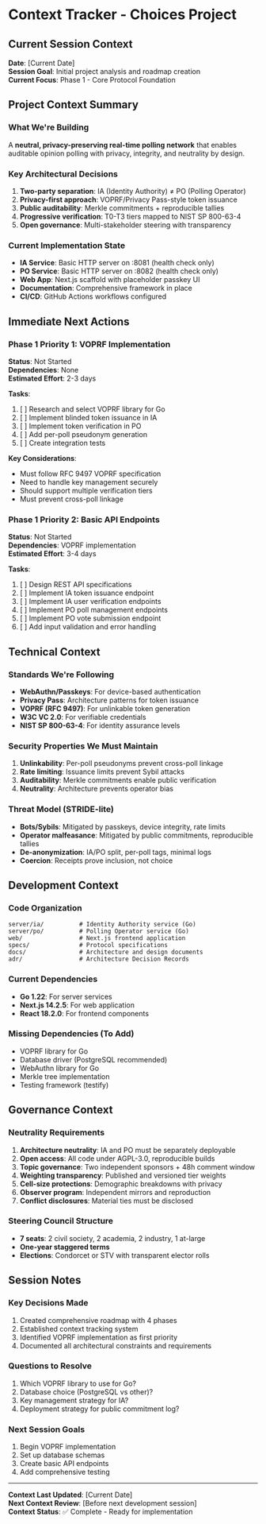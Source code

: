 # Context Tracker - Choices Project

## Current Session Context
**Date**: [Current Date]  
**Session Goal**: Initial project analysis and roadmap creation  
**Current Focus**: Phase 1 - Core Protocol Foundation  

## Project Context Summary

### What We're Building
A **neutral, privacy-preserving real-time polling network** that enables auditable opinion polling with privacy, integrity, and neutrality by design.

### Key Architectural Decisions
1. **Two-party separation**: IA (Identity Authority) ≠ PO (Polling Operator)
2. **Privacy-first approach**: VOPRF/Privacy Pass-style token issuance
3. **Public auditability**: Merkle commitments + reproducible tallies
4. **Progressive verification**: T0-T3 tiers mapped to NIST SP 800-63-4
5. **Open governance**: Multi-stakeholder steering with transparency

### Current Implementation State
- **IA Service**: Basic HTTP server on :8081 (health check only)
- **PO Service**: Basic HTTP server on :8082 (health check only)  
- **Web App**: Next.js scaffold with placeholder passkey UI
- **Documentation**: Comprehensive framework in place
- **CI/CD**: GitHub Actions workflows configured

## Immediate Next Actions

### Phase 1 Priority 1: VOPRF Implementation
**Status**: Not Started  
**Dependencies**: None  
**Estimated Effort**: 2-3 days  

**Tasks**:
1. [ ] Research and select VOPRF library for Go
2. [ ] Implement blinded token issuance in IA
3. [ ] Implement token verification in PO
4. [ ] Add per-poll pseudonym generation
5. [ ] Create integration tests

**Key Considerations**:
- Must follow RFC 9497 VOPRF specification
- Need to handle key management securely
- Should support multiple verification tiers
- Must prevent cross-poll linkage

### Phase 1 Priority 2: Basic API Endpoints
**Status**: Not Started  
**Dependencies**: VOPRF implementation  
**Estimated Effort**: 3-4 days  

**Tasks**:
1. [ ] Design REST API specifications
2. [ ] Implement IA token issuance endpoint
3. [ ] Implement IA user verification endpoints
4. [ ] Implement PO poll management endpoints
5. [ ] Implement PO vote submission endpoint
6. [ ] Add input validation and error handling

## Technical Context

### Standards We're Following
- **WebAuthn/Passkeys**: For device-based authentication
- **Privacy Pass**: Architecture patterns for token issuance
- **VOPRF (RFC 9497)**: For unlinkable token generation
- **W3C VC 2.0**: For verifiable credentials
- **NIST SP 800-63-4**: For identity assurance levels

### Security Properties We Must Maintain
1. **Unlinkability**: Per-poll pseudonyms prevent cross-poll linkage
2. **Rate limiting**: Issuance limits prevent Sybil attacks
3. **Auditability**: Merkle commitments enable public verification
4. **Neutrality**: Architecture prevents operator bias

### Threat Model (STRIDE-lite)
- **Bots/Sybils**: Mitigated by passkeys, device integrity, rate limits
- **Operator malfeasance**: Mitigated by public commitments, reproducible tallies
- **De-anonymization**: IA/PO split, per-poll tags, minimal logs
- **Coercion**: Receipts prove inclusion, not choice

## Development Context

### Code Organization
```
server/ia/          # Identity Authority service (Go)
server/po/          # Polling Operator service (Go)
web/                # Next.js frontend application
specs/              # Protocol specifications
docs/               # Architecture and design documents
adr/                # Architecture Decision Records
```

### Current Dependencies
- **Go 1.22**: For server services
- **Next.js 14.2.5**: For web application
- **React 18.2.0**: For frontend components

### Missing Dependencies (To Add)
- VOPRF library for Go
- Database driver (PostgreSQL recommended)
- WebAuthn library for Go
- Merkle tree implementation
- Testing framework (testify)

## Governance Context

### Neutrality Requirements
1. **Architecture neutrality**: IA and PO must be separately deployable
2. **Open access**: All code under AGPL-3.0, reproducible builds
3. **Topic governance**: Two independent sponsors + 48h comment window
4. **Weighting transparency**: Published and versioned tier weights
5. **Cell-size protections**: Demographic breakdowns with privacy
6. **Observer program**: Independent mirrors and reproduction
7. **Conflict disclosures**: Material ties must be disclosed

### Steering Council Structure
- **7 seats**: 2 civil society, 2 academia, 2 industry, 1 at-large
- **One-year staggered terms**
- **Elections**: Condorcet or STV with transparent elector rolls

## Session Notes

### Key Decisions Made
1. Created comprehensive roadmap with 4 phases
2. Established context tracking system
3. Identified VOPRF implementation as first priority
4. Documented all architectural constraints and requirements

### Questions to Resolve
1. Which VOPRF library to use for Go?
2. Database choice (PostgreSQL vs other)?
3. Key management strategy for IA?
4. Deployment strategy for public commitment log?

### Next Session Goals
1. Begin VOPRF implementation
2. Set up database schemas
3. Create basic API endpoints
4. Add comprehensive testing

---

**Context Last Updated**: [Current Date]  
**Next Context Review**: [Before next development session]  
**Context Status**: ✅ Complete - Ready for implementation
